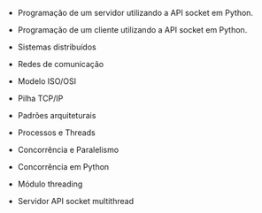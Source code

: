 - Programação de um servidor utilizando a API socket em Python.
- Programação de um cliente utilizando a API socket em Python.

- Sistemas distribuídos
- Redes de comunicação 
- Modelo ISO/OSI
- Pilha TCP/IP
- Padrões arquiteturais

- Processos e Threads
- Concorrência e Paralelismo
- Concorrência em Python

- Módulo threading
- Servidor API socket multithread